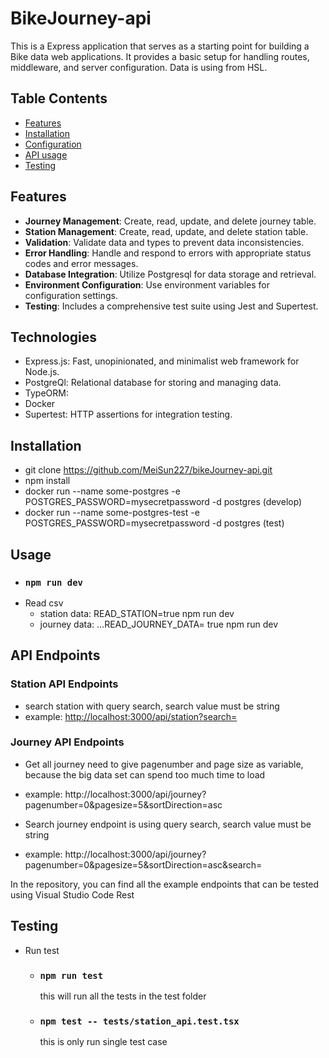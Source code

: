 # BikeJourney-api

This is a Express application that serves as a starting point for building a Bike data web applications. It provides a basic setup for handling routes, middleware, and server configuration. Data is using from HSL. 

## Table Contents
- [Features](#features)
- [Installation](#installation)
- [Configuration](#configuration)
- [API usage](#aPIUsage)
- [Testing](#testing)

## Features
- **Journey Management**: Create, read, update, and delete journey table.
- **Station Management**: Create, read, update, and delete station table.
- **Validation**: Validate data and types to prevent data inconsistencies.
- **Error Handling**: Handle and respond to errors with appropriate status codes and error messages.
- **Database Integration**: Utilize Postgresql for data storage and retrieval.
- **Environment Configuration**: Use environment variables for configuration settings.
- **Testing**: Includes a comprehensive test suite using Jest and Supertest.

## Technologies
- Express.js: Fast, unopinionated, and minimalist web framework for Node.js.
- PostgreQl: Relational database for storing and managing data.
- TypeORM: 
- Docker
- Supertest: HTTP assertions for integration testing.

## Installation
- git clone https://github.com/MeiSun227/bikeJourney-api.git
- npm install
- docker run --name some-postgres -e POSTGRES_PASSWORD=mysecretpassword -d postgres (develop)
- docker run --name some-postgres-test -e POSTGRES_PASSWORD=mysecretpassword -d postgres (test)

## Usage
- ### `npm run dev`
- Read csv 
  - station data: READ_STATION=true npm run dev
  - journey data: ...READ_JOURNEY_DATA= true npm run dev

## API Endpoints
### Station API Endpoints
- search station with query search, search value must be string
 - example: [http://localhost:3000/api/station?search=](http://localhost:3000/api/station?search=Auringonkatu)
 
 ### Journey API Endpoints
 - Get all journey need to give pagenumber and page size as variable, because the big data set can spend too much time to load
  - example: http://localhost:3000/api/journey?pagenumber=0&pagesize=5&sortDirection=asc
 
 - Search journey endpoint is using query search, search value must be string
  - example: http://localhost:3000/api/journey?pagenumber=0&pagesize=5&sortDirection=asc&search= 

<p>In the repository, you can find all the example endpoints that can be tested using Visual Studio Code Rest</p>

## Testing
- Run test
  - ### `npm run test` 
    this will run all the tests in the test folder
  - ### `npm test -- tests/station_api.test.tsx`
    this is only run single test case









